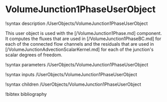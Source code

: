 # VolumeJunction1PhaseUserObject

!syntax description /UserObjects/VolumeJunction1PhaseUserObject

This user object is used with the [/VolumeJunction1Phase.md] component. It
computes the fluxes that are used in [/VolumeJunction1PhaseBC.md] for each of
the connected flow channels and the residuals that are used in
[/VolumeJunctionAdvectionScalarKernel.md] for each of the junction's
scalar degrees of freedom.

!syntax parameters /UserObjects/VolumeJunction1PhaseUserObject

!syntax inputs /UserObjects/VolumeJunction1PhaseUserObject

!syntax children /UserObjects/VolumeJunction1PhaseUserObject

!bibtex bibliography
